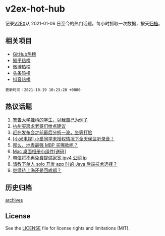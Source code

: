 # v2ex-hot-hub

 记录[V2EX](https://www.v2ex.com/)从 2021-01-06 日至今的热门话题。每小时抓取一次数据，按天[归档](archives)。
 
 ## 相关项目

- [GitHub热榜](https://github.com/lonnyzhang423/github-hot-hub)
- [知乎热榜](https://github.com/lonnyzhang423/zhihu-hot-hub)
- [微博热榜](https://github.com/lonnyzhang423/weibo-hot-hub)
- [头条热榜](https://github.com/lonnyzhang423/toutiao-hot-hub)
- [抖音热榜](https://github.com/lonnyzhang423/douyin-hot-hub)


 `更新时间：2021-10-19 10:23:28 +0800`

## 热议话题

1. [警告大学挂科的学生，以我自己为例子](https://www.v2ex.com/t/808601)
1. [杭州买房求老哥们给点建议](https://www.v2ex.com/t/808481)
1. [赶在发布会之前最后分析一波，坐等打脸](https://www.v2ex.com/t/808537)
1. [[小米电视] 小爱同学未授权情况下全天侯监听录音！](https://www.v2ex.com/t/808548)
1. [那么，地表最强 MBP 买哪款呢？](https://www.v2ex.com/t/808681)
1. [Mac 桌面相册小组件[送码]](https://www.v2ex.com/t/808492)
1. [电信将不再免费提供家宽 ipv4 公网 ip](https://www.v2ex.com/t/808536)
1. [请教下单人 solo 开发 app 时的 Java 后端技术选择？](https://www.v2ex.com/t/808490)
1. [继续待上海还是回成都？](https://www.v2ex.com/t/808494)

## 历史归档

[archives](archives)

## License

See the [LICENSE](LICENSE) file for license rights and limitations (MIT).

